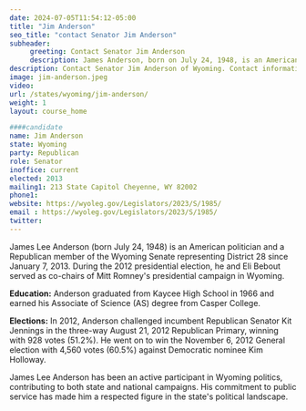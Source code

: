```yaml
---
date: 2024-07-05T11:54:12-05:00
title: "Jim Anderson"
seo_title: "contact Senator Jim Anderson"
subheader:
     greeting: Contact Senator Jim Anderson
     description: James Anderson, born on July 24, 1948, is an American politician affiliated with the Republican Party. He assumed office as a member of the Wyoming State Senate, representing District 28, on January 7, 2013.
description: Contact Senator Jim Anderson of Wyoming. Contact information for Jim Anderson includes email address, phone number, and mailing address.
image: jim-anderson.jpeg
video:
url: /states/wyoming/jim-anderson/
weight: 1
layout: course_home

####candidate
name: Jim Anderson
state: Wyoming
party: Republican
role: Senator
inoffice: current
elected: 2013
mailing1: 213 State Capitol Cheyenne, WY 82002
phone1: 
website: https://wyoleg.gov/Legislators/2023/S/1985/
email : https://wyoleg.gov/Legislators/2023/S/1985/
twitter: 
---
```

James Lee Anderson (born July 24, 1948) is an American politician and a Republican member of the Wyoming Senate representing District 28 since January 7, 2013. During the 2012 presidential election, he and Eli Bebout served as co-chairs of Mitt Romney's presidential campaign in Wyoming.

**Education:**
Anderson graduated from Kaycee High School in 1966 and earned his Associate of Science (AS) degree from Casper College.

**Elections:**
In 2012, Anderson challenged incumbent Republican Senator Kit Jennings in the three-way August 21, 2012 Republican Primary, winning with 928 votes (51.2%). He went on to win the November 6, 2012 General election with 4,560 votes (60.5%) against Democratic nominee Kim Holloway.

James Lee Anderson has been an active participant in Wyoming politics, contributing to both state and national campaigns. His commitment to public service has made him a respected figure in the state's political landscape.
